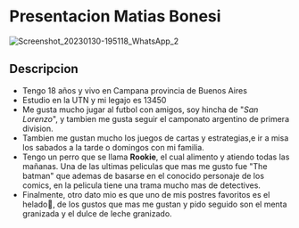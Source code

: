 # Presentacion Matias Bonesi

![Screenshot_20230130-195118_WhatsApp_2](https://user-images.githubusercontent.com/128098901/225929909-2bb2b193-ec8c-4b0f-9910-d5d460d71136.jpg)

## Descripcion 

* Tengo 18 años y vivo en Campana provincia de Buenos Aires
* Estudio en la UTN y mi legajo es 13450
* Me gusta mucho jugar al futbol con amigos, soy hincha de "*San Lorenzo*", y tambien me gusta seguir el camponato argentino de primera division.
* Tambien me gustan mucho los juegos de cartas y estrategias,e ir a misa los sabados a la tarde o domingos con mi familia.
* Tengo un perro que se llama **Rookie**, el cual alimento y atiendo todas las mañanas. Una de las ultimas peliculas que mas me gusto fue "The batman"
que ademas de basarse en el conocido personaje de los comics, en la pelicula tiene una trama mucho mas de detectives. 
* Finalmente, otro dato mio es que uno de mis postres favoritos es el helado🥶, de los gustos que mas me gustan y pido seguido son el menta granizada y el dulce de leche granizado.
